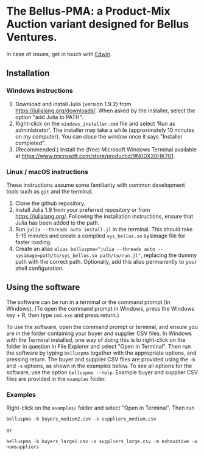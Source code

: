 # The Bellus-PMA: a Product-Mix Auction variant designed for Bellus Ventures.

In case of issues, get in touch with [Edwin](mailto:edwinlock@gmail.com).

## Installation
### Windows instructions

1. Download and install Julia (version 1.9.2) from https://julialang.org/downloads/. When asked by the installer, select the option "add Julia to PATH".
2. Right-click on the `windows_installer.cmd` file and select 'Run as administrator'. The installer may take a while (approximately 10 minutes on my computer).
You can close the window once it says "Installer completed".
3. (Recommended.) Install the (free) Microsoft Windows Terminal available at https://www.microsoft.com/store/productid/9N0DX20HK701.

### Linux / macOS instructions

These instructions assume some familiarity with common development tools such as `git` and the terminal.
1. Clone the github repository.
2. Install Julia 1.9 from your preferred repository or from https://julialang.org/. Following the installation instructions, ensure that Julia has been added to the path.
3. Run `julia --threads auto install.jl` in the terminal. This should take 5-15 minutes and create a compiled `sys_bellus.so` sysimage file for faster loading.
4. Create an alias `alias belluspma="julia --threads auto --sysimage=path/to/sys_bellus.so path/to/run.jl"`, replacing the dummy path with the correct path. Optionally,
add this alias permanently to your shell configuration.

## Using the software

The software can be run in a terminal or the command prompt (in Windows). (To open the command prompt in Windows, press the Windows key + R, then type `cmd.exe` and press
return.)

To use the software, open the command prompt or terminal, and ensure you are in the folder containing your buyer and supplier CSV files. In Windows with the Terminal installed,
one way of doing this is to right-click on the folder in question in File Explorer and select "Open in Terminal".
Then run the software by typing `belluspma` together with the appropriate options, and pressing return. The buyer and supplier CSV files are provided using the `-b` and `-s` options,
as shown in the examples below. To see all options for the software, use the option `belluspma --help`. Example buyer and supplier CSV files are provided in the `examples` folder.

### Examples

Right-click on the `examples/` folder and select "Open in Terminal". Then run

`belluspma -b buyers_medium2.csv -s suppliers_medium.csv`

or 

`belluspma -b buyers_large1.csv -s suppliers_large.csv -m exhaustive -o numsuppliers`
